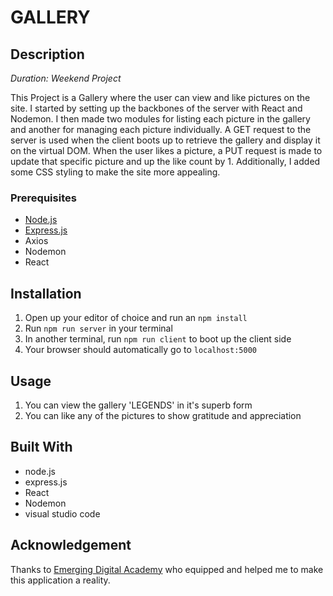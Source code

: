 # GALLERY

## Description

_Duration: Weekend Project_

This Project is a Gallery where the user can view and like pictures on the site. I started by setting up the backbones of the server with React and Nodemon. I then made two modules for listing each picture in the gallery and another for managing each picture individually. A GET request to the server is used when the client boots up to retrieve the gallery and display it on the virtual DOM. When the user likes a picture, a PUT request is made to update that specific picture and up the like count by 1. Additionally, I added some CSS styling to make the site more appealing.

### Prerequisites

- [Node.js](https://nodejs.org/en/)
- [Express.js](https://expressjs.com/)
- Axios
- Nodemon
- React

## Installation
 
1. Open up your editor of choice and run an `npm install`
2. Run `npm run server` in your terminal
3. In another terminal, run `npm run client` to boot up the client side
5. Your browser should automatically go to `localhost:5000`

## Usage

1. You can view the gallery 'LEGENDS' in it's superb form
2. You can like any of the pictures to show gratitude and appreciation


## Built With

- node.js
- express.js
- React
- Nodemon
- visual studio code


## Acknowledgement
Thanks to [Emerging Digital Academy](https://www.emergingacademy.org/) who equipped and helped me to make this application a reality.